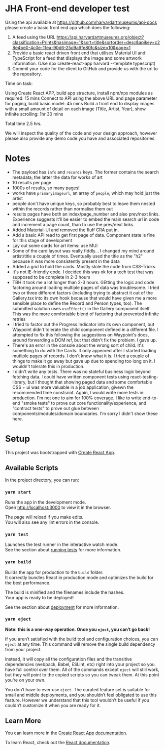# JHA Front-end developer test

Using the api available at https://github.com/harvardartmuseums/api-docs please create a basic front end app which does the following:

1. A feed using the URL https://api.harvardartmuseums.org/object?classification=Prints&hasimage=1&sort=title&sortorder=desc&apikey=c28e4be0-4c0e-11ea-90d6-25d9a9fe80fc&size=10&page=1
2. Provide a basic react driven front end that utilises Material UI and TypeScript for a feed that displays the image and some artwork information. (Use npx create-react-app harvard --template typescript)
3. Commit your code for the client to GitHub and provide us with the url to the repository.

Time on task:  

Using Create React APP, build app structure, install npm/npx modules as required: 15 mins
Connect to API using the above URL and page parameter for paging, build basic model: 45 mins
Build a front end to display images with a small amount of detail on each image (Title, Artist, Year), show infinite scrolling: 1hr 30 mins

Total time 2.5 hrs.

We will inspect the quality of the code and your design approach, however please also provide any demo code you have and associated repositories.

# Notes

- The payload has `info` and `records` keys. The former contains the search metadata; the latter the data for works of art
- 10 results per page
- 1000s of results, so many pages!
- works have `primaryimageurl`, an array of `people`, which may hold just the artist
- people don't have unique keys, so probably best to leave them nested within the records rather than normalise them out
- results pages have both an index/page_number and also prev/next links. Experience suggests it'll be easier to embed the main search url in code and increment a page count, than to use the prev/next links.
- Added Material-UI and removed the fluff CRA put in.
- Add a basic APi read to get first page of data. Component state is fine for this stage of development
- Lay out some cards for art items: use MUI
- Some of the card layout was really fiddly... I changed my mind around artist/title a couple of times. Eventually used the title as the "h2" because it was more consistently present in the data
- Added a grid to hold the cards. Mostly stole the code from CSS-Tricks.
- It's not IE-friendly code. I decided this was ok for a tech test that was supposed to be complete in 2-3 hours
- TBH it took me a lot longer than 2-3 hours. GEtting the logic and code factoring around loading multiple pages of data was troublesome. I tried two or three different factors (including trying to abstract it out of the Gallery.tsx into its own hook because that would have given me a more sensible place to define the Record and Person types, too). The submitted solution uses `useEffect()` in the Gallery component itself. This was the more comfortable blend of factoring that prevented infinite retries
- I tried to factor out the Progress Indicator into its own component, but Waypoint didn't tolerate the child component defined in a different file. I attempted to fix this following the suggestions on Waypoint's docs, around forwarding a DOM ref, but that didn't fix the problem. I gave up.
- There's an error in the console about the wrong sort of child. It's something to do with the Cards. It only appeared after I started loading mutliple pages of records. I don't know what it is. I tried a couple of things to make it go away but gave up due to spending too long on it. I wouldn't tolerate this in production.
- I didn't write any tests. There was no stateful business logic beyond fetching data. I could have written component tests using react-testing-library, but I thought that showing paged data and some comfortable CSS + ui was more valuable in a job application, givewn the recommended time constraint. Again, I would write more tests in production. I'm not one to aim for 100% coverage. I like to write end-to-end "smoke tests" to prove out core functionality/experience, and "contract tests" to prove out glue between components/modules/domain boundaries. I'm sorry I didn't show these here.


# Setup

This project was bootstrapped with [Create React App](https://github.com/facebook/create-react-app).

## Available Scripts

In the project directory, you can run:

### `yarn start`

Runs the app in the development mode.<br />
Open [http://localhost:3000](http://localhost:3000) to view it in the browser.

The page will reload if you make edits.<br />
You will also see any lint errors in the console.

### `yarn test`

Launches the test runner in the interactive watch mode.<br />
See the section about [running tests](https://facebook.github.io/create-react-app/docs/running-tests) for more information.

### `yarn build`

Builds the app for production to the `build` folder.<br />
It correctly bundles React in production mode and optimizes the build for the best performance.

The build is minified and the filenames include the hashes.<br />
Your app is ready to be deployed!

See the section about [deployment](https://facebook.github.io/create-react-app/docs/deployment) for more information.

### `yarn eject`

**Note: this is a one-way operation. Once you `eject`, you can’t go back!**

If you aren’t satisfied with the build tool and configuration choices, you can `eject` at any time. This command will remove the single build dependency from your project.

Instead, it will copy all the configuration files and the transitive dependencies (webpack, Babel, ESLint, etc) right into your project so you have full control over them. All of the commands except `eject` will still work, but they will point to the copied scripts so you can tweak them. At this point you’re on your own.

You don’t have to ever use `eject`. The curated feature set is suitable for small and middle deployments, and you shouldn’t feel obligated to use this feature. However we understand that this tool wouldn’t be useful if you couldn’t customize it when you are ready for it.

## Learn More

You can learn more in the [Create React App documentation](https://facebook.github.io/create-react-app/docs/getting-started).

To learn React, check out the [React documentation](https://reactjs.org/).
